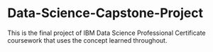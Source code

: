 # Data-Science-Capstone-Project
This is the final project of IBM Data Science Professional Certificate coursework that uses the concept learned throughout.
